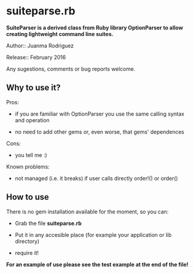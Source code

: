 # suiteparse.rb

**SuiteParser is a derived class from Ruby library OptionParser to allow
creating lightweight command line suites.**

Author:: Juanma Rodriguez

Release:: February 2016

Any sugestions, comments or bug reports welcome.

## Why to use it?

Pros:
 
 * if you are familiar with OptionParser you use the same calling syntax 
   and operation
 
 * no need to add other gems or, even worse, that gems' dependences

Cons:
 
 * you tell me :)

Known problems:
 
 * not managed (i.e. it breaks) if user calls directly order!() or order()

## How to use

There is no gem installation available for the moment, so you can:

 * Grab the file **suiteparse.rb**

 * Put it in any accesible place (for example your application
   or lib directory)

 * require it!

**For an example of use please see the test example at the end of the file!**
